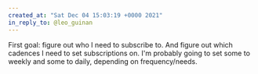 ```yaml
---
created_at: "Sat Dec 04 15:03:19 +0000 2021"
in_reply_to: @leo_guinan
---
```


First goal: figure out who I need to subscribe to. And figure out which cadences I need to set subscriptions on. I'm probably going to set some to weekly and some to daily, depending on frequency/needs.